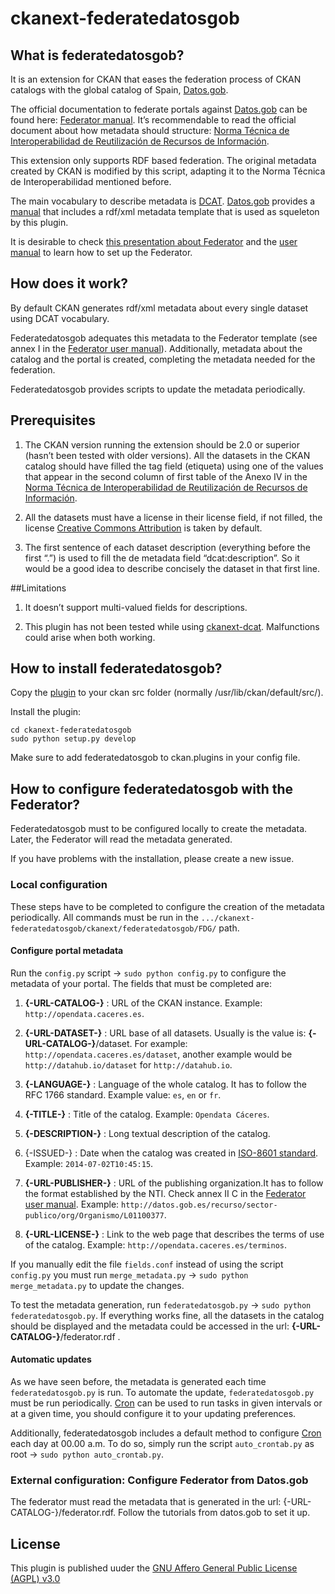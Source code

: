 ckanext-federatedatosgob
========================


## What is federatedatosgob?

It is an extension for CKAN that eases the federation process of CKAN catalogs with the global catalog of Spain, [Datos.gob](http://www.datos.gob.es/).

The official documentation to federate portals against [Datos.gob](http://www.datos.gob.es/) can be found here: [Federator manual](http://www.datos.gob.es/content/manual-de-uso-de-herramienta-federador). It’s recommendable to read the official document about how metadata should structure: [Norma Técnica de Interoperabilidad de Reutilización de Recursos de Información](https://www.boe.es/buscar/doc.php?id=BOE-A-2013-2380).

This extension only supports RDF based federation. The original metadata created by CKAN is modified by this script, adapting it to the Norma Técnica de Interoperabilidad mentioned before. 

The main vocabulary to describe metadata is [DCAT](http://www.w3.org/TR/vocab-dcat/). [Datos.gob](http://www.datos.gob.es/) provides a [manual](http://datos.gob.es/sites/default/files/federador_-_manual_de_usuario.pdf) that includes a rdf/xml metadata template that is used as squeleton by this plugin. 

It is desirable to check [this presentation about Federator](http://www.w3.org/2013/share-psi/wiki/images/8/89/Share-PSI_FederationTool_v01_en_paper.pdf) and the [user manual](http://datos.gob.es/sites/default/files/federador_-_manual_de_usuario.pdf) to learn how to set up the Federator.


## How does it work?

By default CKAN generates rdf/xml metadata about every single dataset using DCAT vocabulary. 

Federatedatosgob adequates this metadata to the Federator template (see annex I in the [Federator user manual]([http://datos.gob.es/sites/default/files/federador_-_manual_de_usuario_2.docx])). Additionally, metadata about the catalog and the portal is created, completing the metadata needed for the federation. 

Federatedatosgob provides scripts to update the metadata periodically.


## Prerequisites

1. The CKAN version running the extension should be 2.0 or superior (hasn’t been tested with older versions).
All the datasets in the CKAN catalog should have filled the tag field (etiqueta) using one of the values that appear in the second column of first table of the Anexo IV in the [Norma Técnica de Interoperabilidad de Reutilización de Recursos de Información](https://www.boe.es/buscar/doc.php?id=BOE-A-2013-2380).

2. All the datasets must have a license in their license field, if not filled, the license [Creative Commons Attribution](http://www.opendefinition.org/licenses/cc-by) is taken by default.

3. The first sentence of each dataset description (everything before the first “.”) is used to fill the de metadata field “dcat:description”. So it would be a good idea to describe concisely the dataset in that first line. 


##Limitations

1. It doesn’t support multi-valued fields for descriptions.

2. This plugin has not been tested while using [ckanext-dcat](https://github.com/ckan/ckanext-dcat). Malfunctions could arise when both working.
 

## How to install federatedatosgob?

Copy the [plugin](https://github.com/jesusredondo/ckanext-federatedatosgob) to your ckan src folder (normally /usr/lib/ckan/default/src/).

Install the plugin:

    cd ckanext-federatedatosgob
    sudo python setup.py develop

Make sure to add federatedatosgob to ckan.plugins in your config file.


## How to configure federatedatosgob with the Federator?

Federatedatosgob must to be configured locally to create the metadata. Later, the Federator will read the metadata generated. 

If you have problems with the installation, please create a new issue.


### Local configuration

These steps have to be completed to configure the creation of the metadata periodically.
All commands must be run in the `.../ckanext-federatedatosgob/ckanext/federatedatosgob/FDG/` path.


#### Configure portal metadata

Run the `config.py` script → `sudo python config.py` to configure the metadata of your portal. The fields that must be completed are:

1. **{-URL-CATALOG-}** :  URL of the CKAN instance. Example: `http://opendata.caceres.es`.

2. **{-URL-DATASET-}** : URL base of all datasets. Usually is the value is: **{-URL-CATALOG-}**/dataset. For example: `http://opendata.caceres.es/dataset`, another example would be `http://datahub.io/dataset` for `http://datahub.io`.

3. **{-LANGUAGE-}** : Language of the whole catalog. It has to follow the RFC 1766 standard. Example value: `es`, `en` or `fr`.

4. **{-TITLE-}** : Title of the catalog. Example: `Opendata Cáceres`.

5. **{-DESCRIPTION-}** : Long textual description of the catalog.

6. {-ISSUED-} :  Date when the catalog was created in [ISO-8601 standard](http://www.w3.org/TR/NOTE-datetime). Example: `2014-07-02T10:45:15`.

7. **{-URL-PUBLISHER-}** : URL of the publishing organization.It has to follow the format established by the NTI. Check annex II C in the [Federator user manual](http://datos.gob.es/sites/default/files/federador_-_manual_de_usuario_2.docx). Example: `http://datos.gob.es/recurso/sector-publico/org/Organismo/L01100377`.

8. **{-URL-LICENSE-}** : Link to the web page that describes the terms of use of the catalog. Example: `http://opendata.caceres.es/terminos`.

If you manually edit the file `fields.conf` instead of using the script `config.py` you must run `merge_metadata.py` → `sudo python merge_metadata.py` to update the changes. 

To test the metadata generation, run `federatedatosgob.py` →  `sudo python federatedatosgob.py`. If everything works fine, all the datasets in the catalog should be displayed and the metadata could be accessed in the url: **{-URL-CATALOG-}**/federator.rdf .

#### Automatic updates

As we have seen before, the metadata is generated each time `federatedatosgob.py` is run. To automate the update, `federatedatosgob.py` must be run periodically. [Cron](http://unixhelp.ed.ac.uk/CGI/man-cgi?crontab+5) can be used to run tasks in given intervals or at a given time, you should configure it to your updating preferences.

Additionally, federatedatosgob includes a default method to configure [Cron](http://unixhelp.ed.ac.uk/CGI/man-cgi?crontab+5) each day at 00.00 a.m. To do so, simply run the script `auto_crontab.py` as root → `sudo python auto_crontab.py`.

### External configuration: Configure Federator from Datos.gob

The federator must read the metadata that is generated in the url: {-URL-CATALOG-}/federator.rdf. Follow the tutorials from datos.gob to set it up.


## License
This plugin is published uuder the [GNU Affero General Public License (AGPL) v3.0](http://www.gnu.org/licenses/agpl-3.0.html)
